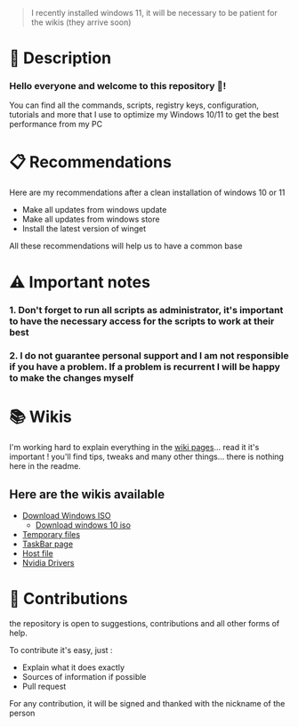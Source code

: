 >I recently installed windows 11, it will be necessary to be patient for the wikis (they arrive soon)
# 📖 Description
### Hello everyone and welcome to this repository 👋!
You can find all the commands, scripts, registry keys, configuration, tutorials and more that I use to optimize my Windows 10/11 to get the best performance from my PC

# 📋 Recommendations
Here are my recommendations after a clean installation of windows 10 or 11

* Make all updates from windows update
* Make all updates from windows store
* Install the latest version of winget

All these recommendations will help us to have a common base

# ⚠ Important notes

### 1. Don't forget to run all scripts as administrator, it's important to have the necessary access for the scripts to work at their best

### 2. I do not guarantee personal support and I am not responsible if you have a problem. If a problem is recurrent I will be happy to make the changes myself 

# 📚 Wikis

I'm working hard to explain everything in the [wiki pages](https://github.com/Damokless/Windows11-Optimization/wiki)... read it it's important ! you'll find tips, tweaks and many other things... there is nothing here in the readme.

## Here are the wikis available
* [Download Windows ISO](https://github.com/Damokless/Windows11-Optimization/wiki/Download-windows-iso)
  * [Download windows 10 iso](https://github.com/Damokless/Windows11-Optimization/wiki/Download-windows-iso#download-windows-10)
* [Temporary files](https://github.com/Damokless/Windows11-Optimization/wiki/Temp-files)
* [TaskBar page](https://github.com/Damokless/Windows11-Optimization/wiki/TaskBar)
* [Host file](https://github.com/Damokless/Windows11-Optimization/wiki/Host-file)
* [Nvidia Drivers](https://github.com/Damokless/Windows11-Optimization/wiki/Nvidia-drivers)

# 🤝 Contributions

the repository is open to suggestions, contributions and all other forms of help.

To contribute it's easy, just :

- Explain what it does exactly
- Sources of information if possible
- Pull request

For any contribution, it will be signed and thanked with the nickname of the person
